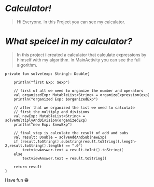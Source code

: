 # ***Calculator!***
> Hi Everyone.
> In this Project you can see my calculator.

# ***What speicel in my calculator?***
> In this project i created a calculator that calculate expressions by himself with my algorithm.
> In MainActivity you can see the full algorithm.

    private fun solve(exp: String): Double{

        println("first Exp: $exp")

        // first of all we need to organize the number and operators
        val organizedExp: MutableList<String> = organizeExpression(exp)
        println("organized Exp: $organizedExp")

        // after that we organized the list we need to calculate
        // first the multiply and divisions
        val newExp: MutableList<String> = solveMultiplyAndDivision(organizedExp)
        println("new Exp: $newExp")

        // final step is calculate the result of add and subs
        val result: Double = solveAddAndSub(newExp)
        if (result.toString().substring(result.toString().length-2,result.toString().length) == ".0")
            textviewAnswer.text = result.toInt().toString()
        else
            textviewAnswer.text = result.toString()

        return result
    }


Have fun 😁
